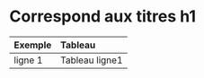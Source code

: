 # Correspond aux titres h1


|Exemple|Tableau|
|:---------- |:-----------|
|ligne 1|Tableau ligne1|
